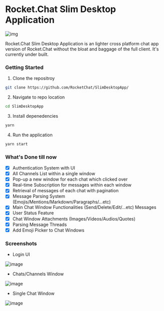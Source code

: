 # Rocket.Chat Slim Desktop Application
![img](https://raw.githubusercontent.com/RocketChat/Rocket.Chat.Artwork/master/Logos/2020/png/logo-horizontal-red.png)

Rocket.Chat Slim Desktop Application is an lighter cross platform chat app version of Rocket.Chat without the bloat and baggage of the full client. It's currently under built.

### Getting Started

1. Clone the repositroy
```sh
git clone https://github.com/RocketChat/SlimDesktopApp/
```

2. Navigate to repo location
```sh
cd SlimDesktopApp
```

3. Install depenedencies
```sh
yarn
```
4. Run the application
```sh
yarn start
```

### What's Done till now
- [x] Authentication System with UI
- [x] All Channels List within a single window
- [x] Pop-up a new window for each chat which clicked over
- [x] Real-time Subscription for messages within each window
- [x] Retrieval of messages of each chat with pagination
- [x] Message Parsing System (Emojis/Mentions/Markdown/Paragraphs/...etc)
- [x] Main Chat Window Functionalities (Send/Delete/Edit/...etc) Messages
- [x] User Status Feature
- [x] Chat Window Attachments (Images/Videos/Audios/Quotes)
- [x] Parsing Message Threads
- [x] Add Emoji Picker to Chat Windows

### Screenshots

- Login UI

![image](https://user-images.githubusercontent.com/34144004/183989453-0ba19252-82fd-4a66-b3ed-026125dd2094.png)

- Chats/Channels Window

![image](https://user-images.githubusercontent.com/34144004/178370148-5cc8bf5b-6119-4366-86a8-a3efffcef21d.png)

- Single Chat Window

![image](https://user-images.githubusercontent.com/34144004/178370391-26c815b2-3dec-4d8e-a50d-7ad565104452.png)
